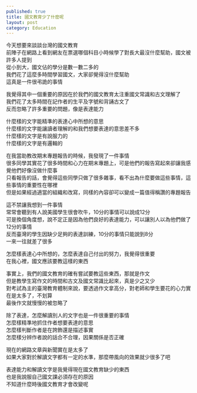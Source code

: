 ```yaml
--- 
published: true
title: 國文教育少了什麼呢 
layout: post
category: Education
---
```


今天想要來談談台灣的國文教育  
前陣子在網路上看到網友在票選哪個科目小時候學了對長大最沒什麼幫助，國文被許多人提到  
從小到大，國文佔的學分是數一數二多的  
我們花了這麼多時間學習國文，大家卻覺得沒什麼幫助  
這真是一件很弔詭的事情  
  
我覺得其中一個重要的原因在於我們的國文教育太注重國文常識和古文理解了  
我們花了太多時間在記作者的生平及字號和背誦古文了  
反而忽略了許多重要的問題，像是表達能力  

<!-- more -->
  
什麼樣的文字能精準的表達心中所想的意思  
什麼樣的文字能讓讀者理解的和我們想要表達的意思差不多  
什麼樣的文字是有說服力的  
什麼樣的文字是有邏輯的  
  
在我當助教改期末專題報告的時候，我發現了一件事情  
很多同學其實花了很多時間和心力在期末專題上，可是他們的報告寫起來卻讓我感覺他們好像沒做什麼事  
只看報告的話，會覺得這些同學只做了很多雜事，看不出為什麼要做這些事情，這些事情的重要性在哪裡  
但是如果經過適當的組織和改寫，同樣的內容卻可以變成一篇值得稱讚的專題報告  
  
這不禁讓我想到一件事情  
常常會聽到有人說美國學生很會吹牛，10分的事情可以說成12分  
可是換個角度想，說不定正是因為他們良好的表達能力，可以讓別人以為他們做了12分的事情  
反而臺灣的學生因缺少足夠的表達訓練，10分的事情只能說到8分  
一來一往就差了很多  
  
怎麼樣表達心中所想的，怎麼表達自己付出的努力，我覺得很重要  
在我心裡，國文應該要教這樣的東西  
  
事實上，我們的國文教育的確有嘗試要教這些東西，那就是作文  
但是教學生寫作文的時間和古文及國文常識比起來，真是少之又少  
對考試為主的臺灣教育體制來說，要透過作文拿高分，對老師和學生要花的心力實在是太多了，不划算  
最後作文就慢慢的被忽略了  
  
除了表達，怎麼解讀別人的文字也是一件很重要的事情  
怎麼樣精準地抓住作者想要表達的意思  
怎麼樣判斷作者是在誇飾還是描述事實  
怎麼樣分辨作者說的話合不合理，因果關係是否正確  
  
現在的網路文章與新聞實在是太多了  
如果大家對於解讀文字都有一定的水準，那麼帶風向的效果就少很多了吧  
  
表達能力和解讀文字是我覺得現在國文教育缺少的東西  
也是我說服自己國文課必須存在的原因  
不知道什麼時後國文教育才會改變呢  